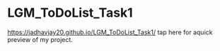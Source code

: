 # LGM_ToDoList_Task1

 https://jadhavjay20.github.io/LGM_ToDoList_Task1/     tap here for aquick preview of my project.
